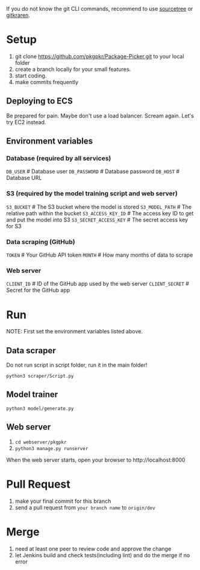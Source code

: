 If you do not know the git CLI commands, recommend to use [sourcetree](https://www.sourcetreeapp.com/) or [gitkraren](https://www.gitkraken.com/).

# Setup

1. git clone https://github.com/pkgpkr/Package-Picker.git to your local folder 
2. create a branch locally for your small features.
3. start coding.
4. make commits frequently

## Deploying to ECS

Be prepared for pain. Maybe don't use a load balancer. Scream again. Let's try EC2 instead.

## Environment variables

### Database (required by all services)
`DB_USER` # Database user
`DB_PASSWORD` # Database password
`DB_HOST` # Database URL

### S3 (required by the model training script and web server)
`S3_BUCKET` # The S3 bucket where the model is stored
`S3_MODEL_PATH` # The relative path within the bucket
`S3_ACCESS_KEY_ID` # The access key ID to get and put the model into S3
`S3_SECRET_ACCESS_KEY` # The secret access key for S3

### Data scraping (GitHub)
`TOKEN` # Your GitHub API token
`MONTH` # How many months of data to scrape

### Web server
`CLIENT_ID` # ID of the GitHub app used by the web server
`CLIENT_SECRET` # Secret for the GitHub app

# Run

NOTE: First set the environment variables listed above.

## Data scraper

Do not run script in script folder, run it in the main folder!

`python3 scraper/Script.py`

## Model trainer

`python3 model/generate.py`

## Web server

1. `cd webserver/pkgpkr`
2. `python3 manage.py runserver`

When the web server starts, open your browser to http://localhost:8000

# Pull Request

1. make your final commit for this branch
2. send a pull request from `your branch name` to `origin/dev`

# Merge

1. need at least one peer to review code and approve the change
2. let Jenkins build and check tests(including lint) and do the merge if no error
